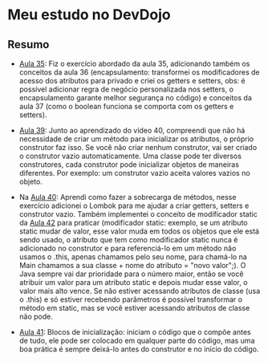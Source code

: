 # Meu estudo no DevDojo
## Resumo
- [Aula 35](): Fiz o exercício abordado da aula 35, adicionando também os conceitos da aula 36 (encapsulamento: transformei os modificadores de acesso dos atributos para privado e criei os getters e setters, obs: é possível adicionar regra de negócio personalizada nos setters, o encapsulamento garante melhor segurança no código) e conceitos da aula 37 (como o boolean funciona se comporta com os getters e setters). 

- [Aula 39](): Junto ao aprendizado do vídeo 40, compreendi que não há necessidade de criar um método para inicializar os atributos, o próprio construtor faz isso. Se você não criar nenhum construtor, vai ser criado o construtor vazio automaticamente. Uma classe pode ter diversos construtores, cada construtor pode inicializar objetos de maneiras diferentes. Por exemplo: um construtor vazio aceita valores vazios no objeto. 

- Na [Aula 40](): Aprendi como fazer a sobrecarga de métodos, nesse exercício adicionei o Lombok para me ajudar a criar getters, setters e construtor vazio. Também implementei o conceito de modificador static da [Aula 42]() para praticar (modificador static: exemplo, se um atributo static mudar de valor, esse valor muda em todos os objetos que ele está sendo usado, o atributo que tem como modificador static nunca é adicionado no construtor e para referenciá-lo em um método não usamos o .this, apenas chamamos pelo seu nome, para chamá-lo na Main chamamos a sua classe + nome do atributo = "novo valor";). O Java sempre vai dar prioridade para o número maior, então se você atribuir um valor para um atributo static e depois mudar esse valor, o valor mais alto vence. Se não estiver acessando atributos de classe (usa o .this) e só estiver recebendo parâmetros é possível transformar o método em static, mas se você estiver acessando atributos de classe não pode.

- [Aula 41](https://www.youtube.com/watch?v=TB7mzmjP6WI&list=PL62G310vn6nHrMr1tFLNOYP_c73m6nAzL&index=42): Blocos de inicialização: iniciam o código que o compõe antes de tudo, ele pode ser colocado em qualquer parte do código, mas uma boa prática é sempre deixá-lo antes do construtor e no início do código.
